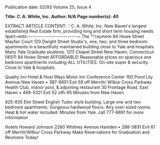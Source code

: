 Publication date: 02/93
Volume 25, Issue 4

**Title: C. A. White, Inc.**
**Author: N/A**
**Page number(s): 40**

EXTRACT ARTICLE CONTENT:
.' 
C. A. White, Inc. 
New Raven's longest established Real Estate firm, 
providing long and short term housing needs 
ilpart~ents--------------------------~­
The "!'raymore 
84 Howe Street Mayfair Court 
120 Dwight Street 
Studio's, one, two, and 
three bedroom 
apartments in a 
beautifully maintained 
building close to Yale 
and hospitals. Many 
Yale Graduate students. 
1211 Chapel 
Street 
New Haven, 
Connecticut 
06511 
84 Howe Street 
AFFORDABLE! 
Reasonable prices on 
spacious one bedroom 
apartments including 
ALL UTILITIES. On-site 
super & security. Close to 
Yale & hospitals. 



Quality Inn Hotel & 
Host Ways Motor Inn 
Conference Center 
100 Pond Lily Avenue 
New Haven • 387-6651 
Exit 59 off Merritt/ 
Wilbur Cross Parkway 
Health Club, indoor pool, 
& adjoining restaurant 
30 Frontage Road, 
East Haven • 469-5321 
Exit 52 offi-95 
Minutes from 
New Haven 


825-835 Elm Street 
English Tudor style 
building. Large one and 
two bedroom apartments. 
Gorgeous hardwood floors. 
Airy over-sized rooms. 
Heat & hot water included. 
Minutes from Yale. 
call 
777-6891 
for more 
information 


Hotels 
Howard Johnson 
2260 Whitney Avenue 
Hamden • 288-3831 
Exit 61 off 
Merritt/Wilbur 
Cross Parkway 
Make Reservations for Graduation and Reunions Today!